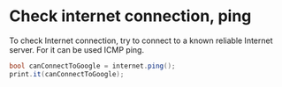 # Check internet connection, ping
To check Internet connection, try to connect to a known reliable Internet server. For it can be used ICMP ping.

```csharp
bool canConnectToGoogle = internet.ping();
print.it(canConnectToGoogle);
```

